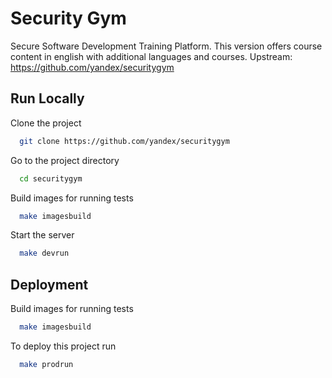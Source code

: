 # Security Gym

Secure Software Development Training Platform. This version offers course content in english with additional languages and courses.
Upstream: https://github.com/yandex/securitygym

## Run Locally

Clone the project

```bash
  git clone https://github.com/yandex/securitygym
```

Go to the project directory

```bash
  cd securitygym
```

Build images for running tests

```bash
  make imagesbuild
```

Start the server

```bash
  make devrun
```

## Deployment

Build images for running tests

```bash
  make imagesbuild
```

To deploy this project run

```bash
  make prodrun
```
